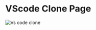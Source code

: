  # VScode Clone Page #
 ![Vs code clone](https://user-images.githubusercontent.com/107872928/211570107-bd38392b-3fb4-42dd-803a-42612d47c2f6.png)
